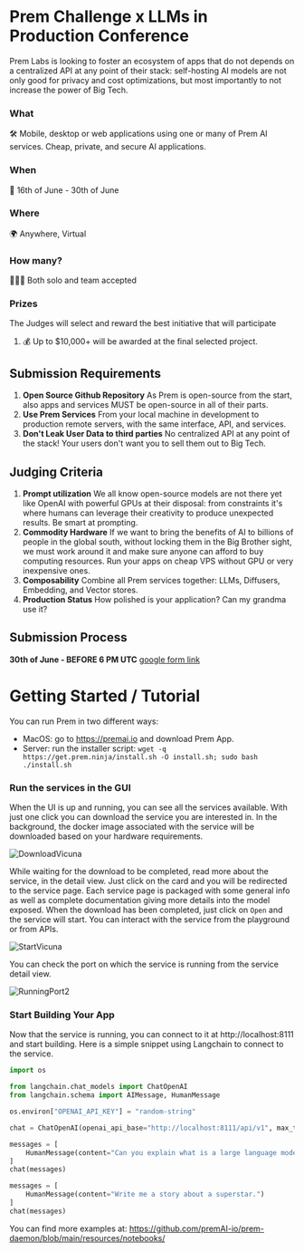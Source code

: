# Prem Challenge x LLMs in Production Conference
Prem Labs is looking to foster an ecosystem of apps that do not depends on a centralized API at any point of their stack: self-hosting AI models are not only good for privacy and cost optimizations, but most importantly to not increase the power of Big Tech.

### What

🛠 Mobile, desktop or web applications using one or many of Prem AI services. Cheap, private, and secure AI applications.

### When

📆 16th of June - 30th of June

### Where

🌍 Anywhere, Virtual

### How many?

🚶🚶🚶 Both solo and team accepted

### Prizes

The Judges will select and reward the best initiative that will participate

1. 💰 Up to $10,000+ will be awarded at the final selected project.

## Submission Requirements

1. **Open Source Github Repository** As Prem is open-source from the start, also apps and services MUST be open-source in all of their parts.
2. **Use Prem Services** From your local machine in development to production remote servers, with the same interface, API, and services.
3. **Don't Leak User Data to third parties** No centralized API at any point of the stack! Your users don't want you to sell them out to Big Tech.

## Judging Criteria

1. **Prompt utilization** We all know
open-source models are not there yet like OpenAI with powerful GPUs at
their disposal: from constraints it's where humans can leverage their
creativity to produce unexpected results. Be smart at prompting.
2. **Commodity Hardware** If we want to bring
the benefits of AI to billions of people in the global south, without
locking them in the Big Brother sight, we must work around it and make sure anyone can afford to buy computing resources. Run your apps on cheap VPS without GPU or very inexpensive ones.
3. **Composability** Combine all Prem services together: LLMs, Diffusers, Embedding, and Vector stores.
4. **Production Status** How polished is your application? Can my grandma use it?

## Submission Process

**30th of June - BEFORE 6 PM UTC** [google form link](https://forms.gle/SHpQE1JtdSJAwo9S8)

# Getting Started / Tutorial

You can run Prem in two different ways:

- MacOS: go to https://premai.io and download Prem App.
- Server: run the installer script: `wget -q https://get.prem.ninja/install.sh -O install.sh; sudo bash ./install.sh`

### Run the services in the GUI

When the UI is up and running, you can see all the services available. With just one click you can download the service you are interested in. In the background, the docker image associated with the service will be downloaded based on your hardware requirements. 

![DownloadVicuna](https://github.com/premAI-io/llms-in-production-hackathon/assets/29598954/eb711c2a-2f67-46ad-af9f-b4afa05fcd12)

While waiting for the download to be completed, read more about the service, in the detail view. Just click on the card and you will be redirected to the service page. Each service page is packaged with some general info as well as complete documentation giving more details into the model exposed. When the download has been completed, just click on `Open` and the service will start. You can interact with the service from the playground or from APIs.

![StartVicuna](https://github.com/premAI-io/llms-in-production-hackathon/assets/29598954/3e225284-6e72-47be-b394-7956ee19cfc6)

You can check the port on which the service is running from the service detail view.

![RunningPort2](https://github.com/premAI-io/llms-in-production-hackathon/assets/29598954/e0fb120e-37cd-41e8-8329-ab8a38724308)

### Start Building Your App

Now that the service is running, you can connect to it at http://localhost:8111 and start building. Here is a simple snippet using Langchain to connect to the service.

```python
import os

from langchain.chat_models import ChatOpenAI
from langchain.schema import AIMessage, HumanMessage

os.environ["OPENAI_API_KEY"] = "random-string"

chat = ChatOpenAI(openai_api_base="http://localhost:8111/api/v1", max_tokens=128)

messages = [
    HumanMessage(content="Can you explain what is a large language model?")
]
chat(messages)

messages = [
    HumanMessage(content="Write me a story about a superstar.")
]
chat(messages)
```

You can find more examples at: https://github.com/premAI-io/prem-daemon/blob/main/resources/notebooks/
